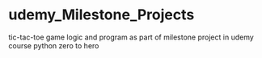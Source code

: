 # udemy_Milestone_Projects
tic-tac-toe game logic and program as part of milestone project in udemy course python zero to hero
